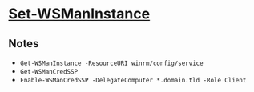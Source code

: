# [Set-WSManInstance](https://docs.microsoft.com/en-us/powershell/module/microsoft.wsman.management/set-wsmaninstance)

## Notes

- `Get-WSManInstance -ResourceURI winrm/config/service`
- `Get-WSManCredSSP`
- `Enable-WSManCredSSP -DelegateComputer *.domain.tld -Role Client`
